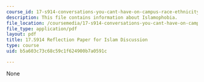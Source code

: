 ```yaml
---
course_id: 17-s914-conversations-you-cant-have-on-campus-race-ethnicity-gender-and-identity-spring-2012
description: This file contains information about Islamophobia.
file_location: /coursemedia/17-s914-conversations-you-cant-have-on-campus-race-ethnicity-gender-and-identity-spring-2012/b5a603c73c68c59c1f624900b7a0591c_MIT17_S914S12_islam4.pdf
file_type: application/pdf
layout: pdf
title: 17.S914 Reflection Paper for Islam Discussion
type: course
uid: b5a603c73c68c59c1f624900b7a0591c

---
```

None